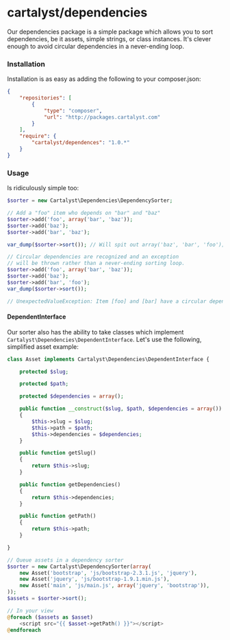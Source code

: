 # cartalyst/dependencies

Our dependencies package is a simple package which allows you to sort dependencies, be it assets, simple strings, or class instances. It's clever enough to avoid circular dependencies in a never-ending loop.

### Installation

Installation is as easy as adding the following to your composer.json:

```json
{
	"repositories": [
		{
			"type": "composer",
			"url": "http://packages.cartalyst.com"
		}
	],
	"require": {
		"cartalyst/dependences": "1.0.*"
	}
}
```

### Usage

Is ridiculously simple too:

```php
$sorter = new Cartalyst\Dependencies\DependencySorter;

// Add a "foo" item who depends on "bar" and "baz"
$sorter->add('foo', array('bar', 'baz'));
$sorter->add('baz');
$sorter->add('bar', 'baz');

var_dump($sorter->sort()); // Will spit out array('baz', 'bar', 'foo');

// Circular dependencies are recognized and an exception
// will be thrown rather than a never-ending sorting loop.
$sorter->add('foo', array('bar', 'baz'));
$sorter->add('baz');
$sorter->add('bar', 'foo');
var_dump($sorter->sort());

// UnexpectedValueException: Item [foo] and [bar] have a circular dependency.
```

#### DependentInterface

Our sorter also has the ability to take classes which implement `Cartalyst\Dependencies\DependentInterface`. Let's use the following, simplified asset example:

```php
class Asset implements Cartalyst\Dependencies\DependentInterface {

	protected $slug;

	protected $path;

	protected $dependencies = array();

	public function __construct($slug, $path, $dependencies = array())
	{
		$this->slug = $slug;
		$this->path = $path;
		$this->dependencies = $dependencies;
	}

	public function getSlug()
	{
		return $this->slug;
	}

	public function getDependencies()
	{
		return $this->dependencies;
	}

	public function getPath()
	{
		return $this->path;
	}

}

// Queue assets in a dependency sorter
$sorter = new Cartalyst\DependencySorter(array(
	new Asset('bootstrap', 'js/bootstrap-2.3.1.js', 'jquery'),
	new Asset('jquery', 'js/bootstrap-1.9.1.min.js'),
	new Asset('main', 'js/main.js', array('jquery', 'bootstrap')),
));
$assets = $sorter->sort();

// In your view
@foreach ($assets as $asset)
	<script src="{{ $asset->getPath() }}"></script>
@endforeach
```
